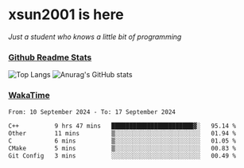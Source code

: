 # xsun2001 is here

*Just a student who knows a little bit of programming*

### [Github Readme Stats](https://github.com/anuraghazra/github-readme-stats)

![Top Langs](https://github-readme-stats.vercel.app/api/top-langs/?username=xsun2001&layout=compact&theme=radical) ![Anurag's GitHub stats](https://github-readme-stats.vercel.app/api?username=xsun2001&show_icons=true&theme=radical)

### [WakaTime](https://wakatime.com)

<!--START_SECTION:waka-->

```txt
From: 10 September 2024 - To: 17 September 2024

C++          9 hrs 47 mins   ███████████████████████▓░   95.14 %
Other        11 mins         ▒░░░░░░░░░░░░░░░░░░░░░░░░   01.94 %
C            6 mins          ▒░░░░░░░░░░░░░░░░░░░░░░░░   01.05 %
CMake        5 mins          ▒░░░░░░░░░░░░░░░░░░░░░░░░   00.83 %
Git Config   3 mins          ░░░░░░░░░░░░░░░░░░░░░░░░░   00.49 %
```

<!--END_SECTION:waka-->
